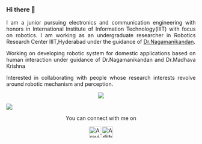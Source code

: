 ### Hi there 👋

<p align="justify">
 I am a junior pursuing electronics and communication engineering with honors in International Institute of Information Technology(IIIT) with focus on robotics. I am working as an undergraduate researcher in Robotics Research Center IIIT,Hyderabad under the guidance of <a href="https://nagamanigi.wixsite.com/home">Dr.Nagamanikandan</a>. </p>
 
  <p align="justify">
 Working on developing robotic system for domestic applications based on human interaction under guidance of Dr.Nagamanikandan and Dr.Madhava Krishna
 </p>
 
 <p align="justify">
 Interested in collaborating with people whose research interests revolve around robotic mechanism and perception.
 </p>
  
<p align="center">
<img src="https://github-readme-stats.vercel.app/api?username=aravind-3105&show_icons=true&count_private=true&theme=algolia">
</p>

<a href="https://github.com/akshatdalton/akshatdalton">
  <img align="center" src="https://github-readme-stats.vercel.app/api/top-langs/?username=aravind-3105&layout=compact&title_color=CCD6F6&text_color=CCD6F6&icon_color=2bbc8a&bg_color=22272E&hide_border=1&border_radius=15&custom_title=Languages" />
</a>

<p align="center">
  You can connect with me on
</p>
<p align="center">
  <a href="https://discord.com/users/599097615115747351" >
    <img align="center" alt="Aravind's Discord" width="30px" src="https://raw.githubusercontent.com/peterthehan/peterthehan/master/assets/discord.svg" />
  </a>
  <a href="https://www.linkedin.com/in/aravind-narayanan-774665144/">
    <img align="center" alt="Adithya's LinkedIN" width="30px" src="https://raw.githubusercontent.com/peterthehan/peterthehan/master/assets/linkedin.svg" />
  </a>
</p> 
  

<!--
**aravind-3105/aravind-3105** is a ✨ _special_ ✨ repository because its `README.md` (this file) appears on your GitHub profile.

Here are some ideas to get you started:

- 🔭 I’m currently working on ...
- 🌱 I’m currently learning ...
- 👯 I’m looking to collaborate on ...
- 🤔 I’m looking for help with ...
- 💬 Ask me about ...
- 📫 How to reach me: ...
- 😄 Pronouns: ...
- ⚡ Fun fact: ...
-->

